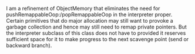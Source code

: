 I am a refinement of ObjectMemory that eliminates the need for pushRemappableOop:/popRemappableOop in the interpreter proper.  Certain primitives that do major allocation may still want to provoke a garbage collection and hence may still need to remap private pointers.  But the interpreter subclass of this class does not have to provided it reserves sufficient space for it to make progress to the next scavenge point (send or backward branch).